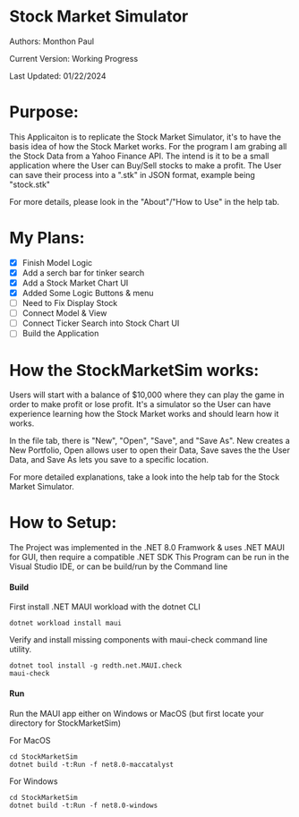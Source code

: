 # Stock Market Simulator
Authors: Monthon Paul

Current Version: Working Progress

Last Updated: 01/22/2024

# Purpose: 

This Applicaiton is to replicate the Stock Market Simulator, it's to have the basis idea of how 
the Stock Market works. For the program I am grabing all the Stock Data from a Yahoo Finance API. The intend is it to be a small application where 
the User can Buy/Sell stocks to make a profit. The User can save their process into a ".stk" in JSON format, example being "stock.stk"

For more details, please look in the "About"/"How to Use" in the help tab.

# My Plans:
- [x] Finish Model Logic
- [x] Add a serch bar for tinker search
- [x] Add a Stock Market Chart UI
- [X] Added Some Logic Buttons & menu
- [ ] Need to Fix Display Stock
- [ ] Connect Model & View
- [ ] Connect Ticker Search into Stock Chart UI
- [ ] Build the Application
 
# How the StockMarketSim works:
Users will start with a balance of $10,000 where they can play the game in order to make profit or lose profit. It's a simulator so the User can have experience learning how the Stock Market works and should learn how it works.

In the file tab, there is "New", "Open", "Save", and "Save As".  New creates a New Portfolio, Open allows user to open their Data, Save saves the the User Data, and Save As lets you save to a specific location.

For more detailed explanations, take a look into the help tab for the Stock Market Simulator.

# How to Setup:

The Project was implemented in the .NET 8.0 Framwork & uses .NET MAUI for GUI, then require a compatible .NET SDK
This Program can be run in the Visual Studio IDE, or can be build/run by the Command line

#### Build 

First install .NET MAUI workload with the dotnet CLI 

```
dotnet workload install maui
```
Verify and install missing components with maui-check command line utility.
```
dotnet tool install -g redth.net.MAUI.check
maui-check
```

#### Run
Run the MAUI app either on Windows or MacOS (but first locate your directory for StockMarketSim)

For MacOS
```
cd StockMarketSim
dotnet build -t:Run -f net8.0-maccatalyst
```

For Windows
```
cd StockMarketSim
dotnet build -t:Run -f net8.0-windows
```
